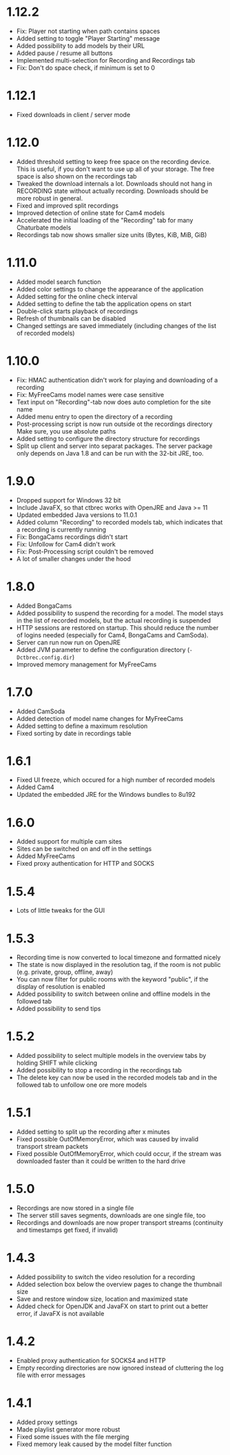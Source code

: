 1.12.2
========================
* Fix: Player not starting when path contains spaces
* Added setting to toggle "Player Starting" message
* Added possibility to add models by their URL
* Added pause / resume all buttons
* Implemented multi-selection for Recording and Recordings tab
* Fix: Don't do space check, if minimum is set to 0

1.12.1
========================
* Fixed downloads in client / server mode

1.12.0
========================
* Added threshold setting to keep free space on the recording device.
  This is useful, if you don't want to use up all of your storage.
  The free space is also shown on the recordings tab
* Tweaked the download internals a lot. Downloads should not hang
  in RECORDING state without actually recording. Downloads should
  be more robust in general.
* Fixed and improved split recordings
* Improved detection of online state for Cam4 models
* Accelerated the initial loading of the "Recording" tab for many
  Chaturbate models
* Recordings tab now shows smaller size units (Bytes, KiB, MiB, GiB) 

1.11.0
========================
* Added model search function
* Added color settings to change the appearance of the application
* Added setting for the online check interval
* Added setting to define the tab the application opens on start
* Double-click starts playback of recordings
* Refresh of thumbnails can be disabled
* Changed settings are saved immediately (including changes of the
  list of recorded models)

1.10.0
========================
* Fix: HMAC authentication didn't work for playing and downloading of a
  recording
* Fix: MyFreeCams model names were case sensitive
* Text input on "Recording"-tab now does auto completion for the site name
* Added menu entry to open the directory of a recording
* Post-processing script is now run outside ot the recordings directory
  Make sure, you use absolute paths
* Added setting to configure the directory structure for recordings
* Split up client and server into separat packages. The server package
  only depends on Java 1.8 and can be run with the 32-bit JRE, too.

1.9.0
========================
* Dropped support for Windows 32 bit
* Include JavaFX, so that ctbrec works with OpenJRE and Java >= 11
* Updated embedded Java versions to 11.0.1
* Added column "Recording" to recorded models tab, which indicates that
  a recording is currently running
* Fix: BongaCams recordings didn't start
* Fix: Unfollow for Cam4 didn't work
* Fix: Post-Processing script couldn't be removed
* A lot of smaller changes under the hood

1.8.0
========================
* Added BongaCams
* Added possibility to suspend the recording for a model. The model stays in
  the list of recorded models, but the actual recording is suspended
* HTTP sessions are restored on startup. This should reduce the number of 
  logins needed (especially for Cam4, BongaCams and CamSoda).
* Server can run now run on OpenJRE
* Added JVM parameter to define the configuration directory
  (``-Dctbrec.config.dir``)
* Improved memory management for MyFreeCams

1.7.0
========================
* Added CamSoda
* Added detection of model name changes for MyFreeCams
* Added setting to define a maximum resolution
* Fixed sorting by date in recordings table

1.6.1
========================
* Fixed UI freeze, which occured for a high number of recorded models
* Added Cam4
* Updated the embedded JRE for the Windows bundles to 8u192

1.6.0
========================
* Added support for multiple cam sites
* Sites can be switched on and off in the settings
* Added MyFreeCams
* Fixed proxy authentication for HTTP and SOCKS

1.5.4
========================
* Lots of little tweaks for the GUI

1.5.3
========================
* Recording time is now converted to local timezone and formatted nicely
* The state is now displayed in the resolution tag, if the room is not
  public (e.g. private, group, offline, away)
* You can now filter for public rooms with the keyword "public", if
  the display of resolution is enabled
* Added possibility to switch between online and offline models in the
  followed tab
* Added possibility to send tips

1.5.2
========================
* Added possibility to select multiple models in the overview tabs by
  holding SHIFT while clicking
* Added possibility to stop a recording in the recordings tab
* The delete key can now be used in the recorded models tab and in the 
  followed tab to unfollow one ore more models

1.5.1
========================
* Added setting to split up the recording after x minutes 
* Fixed possible OutOfMemoryError, which was caused by invalid transport
  stream packets
* Fixed possible OutOfMemoryError, which could occur, if the stream was
  downloaded faster than it could be written to the hard drive

1.5.0
========================
* Recordings are now stored in a single file
* The server still saves segments, downloads are
  one single file, too
* Recordings and downloads are now proper transport streams
  (continuity and timestamps get fixed, if invalid)

1.4.3
========================
* Added possibility to switch the video resolution for a recording
* Added selection box below the overview pages to change the thumbnail size
* Save and restore window size, location and maximized state
* Added check for OpenJDK and JavaFX on start to print out a better error,
  if JavaFX is not available

1.4.2
========================
* Enabled proxy authentication for SOCKS4 and HTTP
* Empty recording directories are now ignored instead of cluttering the log 
  file with error messages

1.4.1
========================
* Added proxy settings
* Made playlist generator more robust
* Fixed some issues with the file merging
* Fixed memory leak caused by the model filter function
